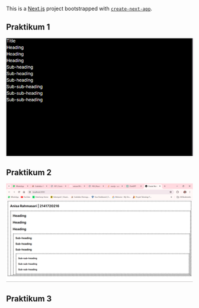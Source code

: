 This is a [Next.js](https://nextjs.org/) project bootstrapped with [`create-next-app`](https://github.com/vercel/next.js/tree/canary/packages/create-next-app).

## Praktikum 1
![alt text](asset-report/01.png)

## Praktikum 2
![alt text](asset-report/02.png)

## Praktikum 3

